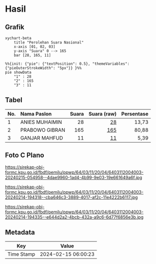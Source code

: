 # Hasil

## Grafik

```mermaid
xychart-beta
    title "Perolehan Suara Nasional"
    x-axis [01, 02, 03]
    y-axis "Suara" 0 --> 165
    bar [28, 165, 11]
```

```mermaid
%%{init: {"pie": {"textPosition": 0.5}, "themeVariables": {"pieOuterStrokeWidth": "5px"}} }%%
pie showData
    "1" : 28
    "2" : 165
    "3" : 11
```

## Tabel

| No. | Nama Paslon    | Suara | Suara (raw) | Persentase |
|:--- |:-------------- | -----:| -----------:| ----------:|
| 1   | ANIES MUHAIMIN | 28    | [28][p-1]   | 13,73      |
| 2   | PRABOWO GIBRAN | 165   | [165][p-2]  | 80,88      |
| 3   | GANJAR MAHFUD  | 11    | [11][p-3]   | 5,39       |


[p-1]: https://github.com/gigit-pemilu/pemilu-2024/blob/main/pilpres/hitung-suara/sub/64-kalimantan-timur/sub/03-berau/sub/11-maratua/sub/2004-teluk-harapan/sub/003-tps/sub/paslon-1.txt
[p-2]: https://github.com/gigit-pemilu/pemilu-2024/blob/main/pilpres/hitung-suara/sub/64-kalimantan-timur/sub/03-berau/sub/11-maratua/sub/2004-teluk-harapan/sub/003-tps/sub/paslon-2.txt
[p-3]: https://github.com/gigit-pemilu/pemilu-2024/blob/main/pilpres/hitung-suara/sub/64-kalimantan-timur/sub/03-berau/sub/11-maratua/sub/2004-teluk-harapan/sub/003-tps/sub/paslon-3.txt

## Foto C Plano

https://sirekap-obj-formc.kpu.go.id/fbdf/pemilu/ppwp/64/03/11/20/04/6403112004003-20240215-054958--4dae9960-1ad4-4b99-9e03-19e661649a6f.jpg

https://sirekap-obj-formc.kpu.go.id/fbdf/pemilu/ppwp/64/03/11/20/04/6403112004003-20240214-194318--cba646c3-3889-4017-af2c-11e4222b6117.jpg

https://sirekap-obj-formc.kpu.go.id/fbdf/pemilu/ppwp/64/03/11/20/04/6403112004003-20240214-194335--e644d2a2-4bcb-432a-a9c6-6d77f6856e3b.jpg


## Metadata

| Key        | Value               |
| ---------- | ------------------- |
| Time Stamp | 2024-02-15 06:00:23 |



